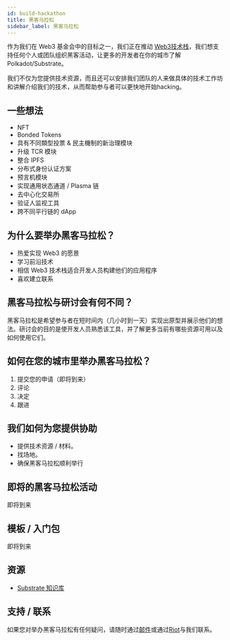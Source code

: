 ```yaml
---
id: build-hackathon
title: 黑客马拉松
sidebar_label: 黑客马拉松
---
```


作为我们在 Web3 基金会中的目标之一，我们正在推动 [Web3技术栈](http://wiki.web3.foundation/en/latest/tech_stack/tech_stack_overview/)，我们想支持任何个人或团队组织黑客活动，让更多的开发者在你的城市了解 Polkadot/Substrate。

我们不仅为您提供技术资源，而且还可以安排我们团队的人来做具体的技术工作坊和讲解介绍我们的技术，从而帮助参与者可以更快地开始hacking。

## 一些想法

- NFT
- Bonded Tokens
- 具有不同類型投票 & 民主機制的新治理模块
- 升级 TCR 模块
- 整合 IPFS
- 分布式身份认证方案
- 预言机模块
- 实现通用状态通道 / Plasma 链
- 去中心化交易所
- 验证人监视工具
- 跨不同平行链的 dApp

## 为什么要举办黑客马拉松？

- 热爱实现 Web3 的愿景
- 学习前沿技术
- 相信 Web3 技术栈适合开发人员构建他们的应用程序
- 喜欢建立联系

## 黑客马拉松与研讨会有何不同？

黑客马拉松是希望参与者在短时间内（几小时到一天）实现出原型并展示他们的想法。研讨会的目的是使开发人员熟悉该工具，并了解更多当前有哪些资源可用以及如何使用它们。

## 如何在您的城市里举办黑客马拉松？

1. 提交您的申请（即将到来）
2. 评论
3. 决定
4. 跟进

## 我们如何为您提供协助

- 提供技术资源 / 材料。
- 找场地。
- 确保黑客马拉松顺利举行

## 即将的黑客马拉松活动

即将到来

## 模板 / 入门包

即将到来

## 资源

- [Substrate 知识库](https://substrate.dev/docs/en/knowledgebase/learn-substrate)

## 支持 / 联系

如果您对举办黑客马拉松有任何疑问，请随时通过[邮件](mailto:events@web3.foundation)或通过[Riot](https://riot.im/app/#/room/#polkadot-watercooler:matrix.org)与我们联系。
